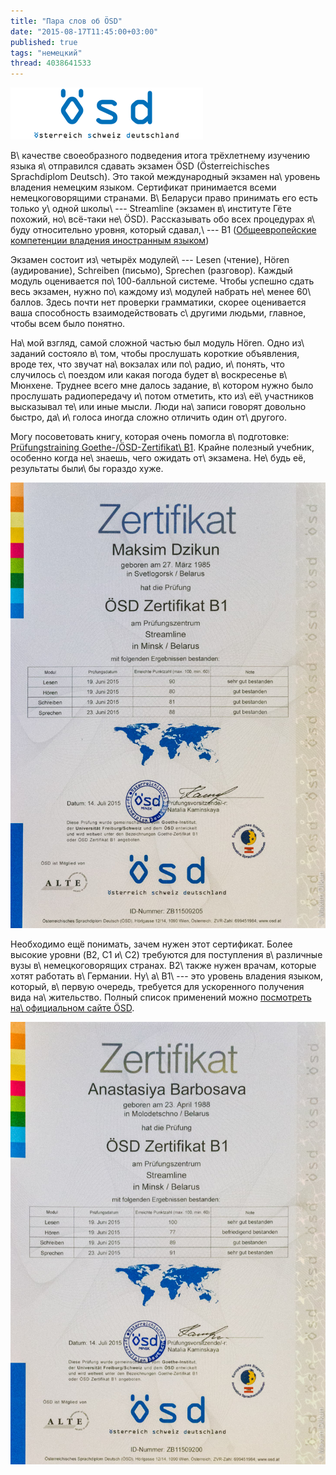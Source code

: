 ```yaml
---
title: "Пара слов об ÖSD"
date: "2015-08-17T11:45:00+03:00"
published: true
tags: "немецкий"
thread: 4038641533
---
```


![](/images/3rd-party/osd-logo.png)

В\ качестве своеобразного подведения итога трёхлетнему изучению языка я\ отправился сдавать экзамен ÖSD 
(Österreichisches Sprachdiplom Deutsch). Это такой международный экзамен на\ уровень владения немецким языком. 
Сертификат принимается всеми немецкоговорящими странами. В\ Беларуси право принимать его есть только у\ одной школы\ --- 
Streamline (экзамен в\ институте Гёте похожий, но\ всё-таки не\ ÖSD). Рассказывать обо всех процедурах я\ буду 
относительно уровня, который сдавал,\ --- B1 ([Общеевропейские компетенции владения иностранным языком][b1])

<!--more-->

Экзамен состоит из\ четырёх модулей\ --- Lesen (чтение), Hören (аудирование), Schreiben (письмо), Sprechen (разговор).
Каждый модуль оценивается по\ 100-балльной системе. Чтобы успешно сдать весь экзамен, нужно по\ каждому из\ модулей
набрать не\ менее 60\ баллов. Здесь почти нет проверки грамматики, скорее оценивается ваша способность взаимодействовать
с\ другими людьми, главное, чтобы всем было понятно.

На\ мой взгляд, самой сложной частью был модуль Hören. Одно из\ заданий состояло в\ том, чтобы прослушать короткие
объявления, вроде тех, что звучат на\ вокзалах или по\ радио, и\ понять, что случилось с\ поездом или какая погода будет
в\ воскресенье в\ Мюнхене. Труднее всего мне далось задание, в\ котором нужно было прослушать радиопередачу и\ потом
отметить, кто из\ её\ участников высказывал те\ или иные мысли. Люди на\ записи говорят довольно быстро, да\ и\ голоса
иногда сложно отличить один от\ другого.

Могу посоветовать книгу, которая очень помогла в\ подготовке: [Prüfungstraining Goethe-/ÖSD-Zertifikat\ B1][book].
Крайне полезный учебник, особенно когда не\ знаешь, чего ожидать от\ экзамена. Не\ будь её, результаты были\ бы гораздо
хуже.

![Сертификат](/images/photos/zertifikat-b1-1.jpg)

Необходимо ещё понимать, зачем нужен этот сертификат. Более высокие уровни (B2, C1 и\ C2) требуются для поступления
в\ различные вузы в\ немецкоговорящих странах. B2\ также нужен врачам, которые хотят работать в\ Германии.
Ну\ а\ B1\ --- это уровень владения языком, который, в\ первую очередь, требуется для ускоренного получения вида
на\ жительство. Полный список применений можно [посмотреть на\ официальном сайте ÖSD][osd].

![Сертификат любимого корректора](/images/photos/zertifikat-b1-2.jpg)

[b1]: https://ru.wikipedia.org/wiki/%D0%9E%D0%B1%D1%89%D0%B5%D0%B5%D0%B2%D1%80%D0%BE%D0%BF%D0%B5%D0%B9%D1%81%D0%BA%D0%B8%D0%B5_%D0%BA%D0%BE%D0%BC%D0%BF%D0%B5%D1%82%D0%B5%D0%BD%D1%86%D0%B8%D0%B8_%D0%B2%D0%BB%D0%B0%D0%B4%D0%B5%D0%BD%D0%B8%D1%8F_%D0%B8%D0%BD%D0%BE%D1%81%D1%82%D1%80%D0%B0%D0%BD%D0%BD%D1%8B%D0%BC_%D1%8F%D0%B7%D1%8B%D0%BA%D0%BE%D0%BC
[book]: http://www.cornelsen.de/erw/reihe/1.c.1853635.de/titel/9783060208975
[osd]: http://www.osd.at/default.aspx?SIid=12&LAid=1
